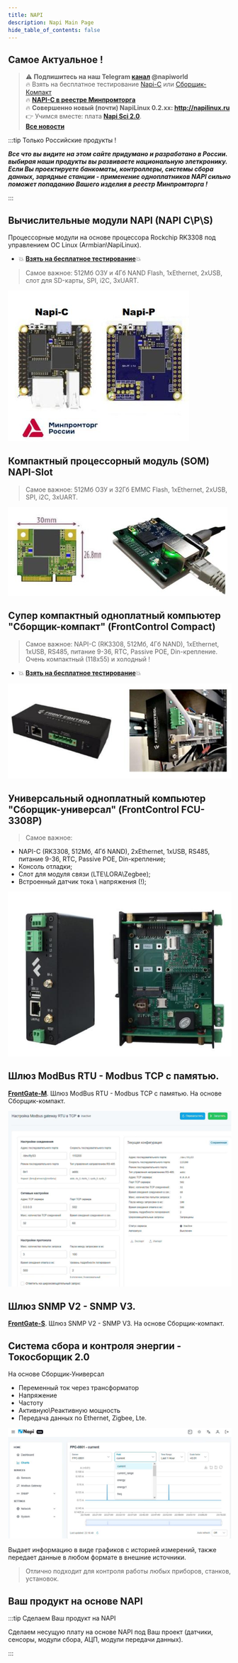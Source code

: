 ```yaml
---
title: NAPI
description: Napi Main Page
hide_table_of_contents: false
---
```


<!-- # Все о модулях NAPI и устройствах на NAPI -->
<!--
[![NNZ BANNER](../../static/img/banner/nnz-conf.jpeg)](https://event.nnz-ipc.ru/?utm_source=personal_email_banner&utm_medium=email&utm_campaign=dpa_conf_2024)

# Модули NAPI и устройства на их основе
-->
<!-- ***Вся мощь Linux в Embedded устройствах***-->

## Самое Актуальное !
>:warning: **Подпишитесь на наш Telegram [канал](https://t.me/napiworld) @napiworld** \
> :fire: Взять на бесплатное тестирование [Napi-С](/docs/demokits/demokit2/) или [Сборщик-Компакт](/docs/demokits/demokit1/) \
> :fire: **[NAPI-C в реестре Минпромторга](/blog/napi-c-v-reestre-minpromtorg/)** \
> :fire: **Совершенно новый (почти) NapiLinux 0.2.xx: http://napilinux.ru** \
> :point_right: Учимся вместе: плата **[Napi Sci 2.0](/docs/sci/napisci/)**. \
> **[Все новости](/blog/archive)**

<!--![Napi front view](../../static/img/banner/napi-desert.jpg) -->

<!-- [![Napi Banner](../../static/img/banner/napi-desert-long-long.jpg)](/docs/napi-intro) -->

<!-- [![Napi Banner](../../static/img/banner/napi-c-2.jpg)](/docs/napi-intro) -->
<!--
**[Взять на бесплатное тестирование](/docs/demokits/getontest-demokit2)** | **[Купить](https://nnz-ipc.ru/catalogue/front_man/front_control/modul_napi_c/)**

[![Fcc banner](../../static/img/banner/fcc2-1.jpg)](/docs/computers/frontcontrol-compact)

**[Взять на бесплатное тестирование](/docs/demokits/getontest-demokit1)** | **[Купить](https://nnz-ipc.ru/catalogue/front_man/front_compact/front_compact_159_101/)**
-->
<!--
[![Fcc banner](../../static/img/banner/napi-s-2.jpg)](/docs/napi-som-intro)
-->

:::tip Только Российские продукты !

***Все что вы видите на этом сайте придумано и разработано в России. выбирая наши продукты вы развиваете национальную элеткронику. Если Вы проектируете банкоматы, контроллеры, системы сбора данных, зарядные станции - применение одноплатников NAPI сильно поможет попаданию Вашего изделия в реестр Минпромторга !***

:::

## Вычислительные модули NAPI (NAPI C\P\S)

Процессорные модули на основе процессора Rockchip RK3308 под управлением ОС Linux (Armbian\NapiLinux).

- :boom: **[Взять на бесплатное тестирование](/docs/demokits/getontest-demokit2)**:boom:

<!-- ![Napi front view](../../static/img/napi-som/napi12.png) -->
<!-- [![Logo](https://example.com/logo.png)](https://example.com) -->
 >Самое важное: 512Мб ОЗУ и 4Гб NAND Flash, 1хEthernet, 2xUSB, слот для SD-карты, SPI, i2C, 3хUART.

[![Napi front view](../../docs/img-napi-s/napi-s-m2.jpg)](/docs/napi-intro)


 <!-- **[Подробнее...](/docs/napi-intro)** -->

 ## Компактный процессорный модуль (SOM) NAPI-Slot

>Самое важное: 512Мб ОЗУ и 32Гб EMMC Flash, 1хEthernet, 2xUSB, SPI, i2C, 3хUART.

<!-- ![](../../docs/img-napi-s/napi-s-small.jpg) -->

[![NAPI-S](../../docs/img-napi-s/napi-s-m1.jpg)](docs/napi-som-intro)
<!--
:::tip Очень маленький вычислитель !

Имеет 512Мб ОЗУ и 32Гб EMMC. Поставляется с платой с интерфейсами для тестирования и прошивки.

![](../../docs/napi-som/img2/napi-slot-blue-2.jpg)

:::
-->

## Супер компактный одноплатный компьютер "Сборщик-компакт" (FrontControl Compact)

>Самое важное: NAPI-C (RK3308, 512Мб, 4Гб NAND), 1хEthernet, 1xUSB, RS485, питание 9-36, RTC, Passive POE, Din-крепление. Очень компактный (118х55) и холодный !

<!-- - :boom: **[Документация](/docs/computers/frontcontrol-compact/)** :boom: -->
- :boom: **[Взять на бесплатное тестирование](/docs/demokits/getontest-demokit1)**:boom:
<!-- - :boom: **[Купить](https://nnz-ipc.ru/catalogue/front_man/front_compact/front_compact_159_101/)**:boom: -->


<!-- ![](../../docs/img-compact/balck4-allb.jpg) -->

[![FrontControl](../../docs/img-compact/compact-new.jpg)](/docs/computers/frontcontrol-compact/)

<!-- **[Подробнее...](/docs/computers/frontcontrol-compact/)** -->

<!-- # Программные комплексы на основе  "Сборщик-компакт" -->

## Универсальный одноплатный компьютер "Сборщик-универсал" (FrontControl FCU-3308P)

>Самое важное:

- NAPI-C (RK3308, 512Мб, 4Гб NAND), 2хEthernet, 1xUSB, RS485, питание 9-36, RTC, Passive POE, Din-крепление;
- Консоль отладки;
- Слот для модуля связи (LTE\LORA\Zegbee);
- Встроенный датчик тока \ напряжения (!);

[![FCU-3308](../../docs/computers/img-fcp/fcp-1.jpg)](/docs/computers/FCU3308P/)

## Шлюз ModBus RTU - Modbus TCP с памятью.

**[FrontGate-M](/docs/special/frontfage-m/)**. Шлюз ModBus RTU - Modbus TCP с памятью. На основе Сборщик-компакт.

![](../../docs/special/frontfage-m/img/fgm-n1.jpg)

## Шлюз SNMP V2 - SNMP V3.

**[FrontGate-S](/docs/special/frontgate-s/)**. Шлюз SNMP V2 - SNMP V3. На основе Сборщик-компакт.

## Система сбора и контроля энергии - Токосборщик 2.0

На основе Сборщик-Универсал

- Переменный ток через трансформатор
- Напряжение
- Частоту
- Активную\Реактивную мощность
- Передача данных по Ethernet, Zigbee, Lte.

![](../../docs/computers/img-fcp/fcp-1-screenshot.jpg)

Выдает информацию в виде графиков с историей измерений, также передает данные в любом формате в внешние источники.

>Отлично подходит для контроля работы любых приборов, станков, установок.

## Ваш продукт на основе NAPI

:::tip Сделаем Ваш продукт на NAPI

Сделаем несущую плату на основе NAPI под Ваш проект (датчики, сенсоры, модули сбора, АЦП, модули передачи данных).

:::
